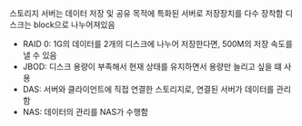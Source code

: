 스토리지 서버는 데이터 저장 및 공유 목적에 특화된 서버로 저장장치를 다수 장착함
디스크는 block으로 나누어져있음
- RAID 0: 1G의 데이터를 2개의 디스크에 나누어 저장한다면, 500M의 저장 속도를 낼 수 있음
- JBOD: 디스크 용량이 부족해서 현재 상태를 유지하면서 용량만 늘리고 싶을 떄 사용
- DAS: 서버와 클라이언트에 직접 연결한 스토리지로, 연결된 서버가 데이터를 관리함
- NAS: 데이터의 관리를 NAS가 수행함

